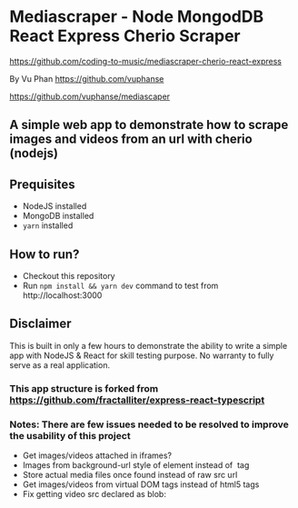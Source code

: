 # Mediascraper - Node MongodDB React Express Cherio Scraper

https://github.com/coding-to-music/mediascraper-cherio-react-express

By Vu Phan https://github.com/vuphanse

https://github.com/vuphanse/mediascaper

## A simple web app to demonstrate how to scrape images and videos from an url with cherio (nodejs)

## Prequisites

- NodeJS installed
- MongoDB installed
- `yarn` installed

## How to run?

- Checkout this repository
- Run `npm install && yarn dev` command to test from http://localhost:3000

## Disclaimer

This is built in only a few hours to demonstrate the ability to write a simple app with NodeJS & React for skill testing purpose. No warranty to fully serve as a real application.

### This app structure is forked from https://github.com/fractalliter/express-react-typescript

### Notes: There are few issues needed to be resolved to improve the usability of this project

- Get images/videos attached in iframes?
- Images from background-url style of element instead of <img> tag
- Store actual media files once found instead of raw src url
- Get images/videos from virtual DOM tags instead of html5 tags
- Fix getting video src declared as blob:
